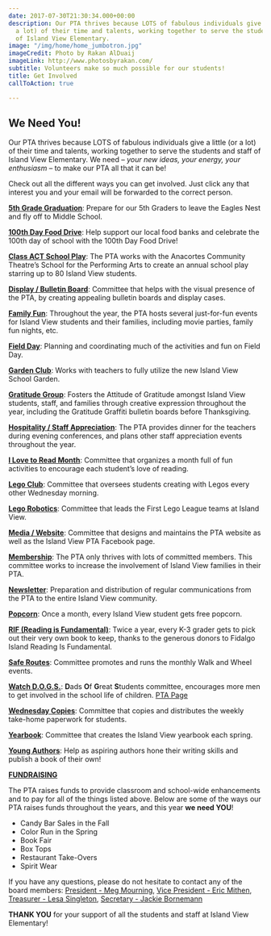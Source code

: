 ```yaml
---
date: 2017-07-30T21:30:34.000+00:00
description: Our PTA thrives because LOTS of fabulous individuals give a little (or
  a lot) of their time and talents, working together to serve the students and staff
  of Island View Elementary.
image: "/img/home/home_jumbotron.jpg"
imageCredit: Photo by Rakan AlDuaij
imageLink: http://www.photosbyrakan.com/
subtitle: Volunteers make so much possible for our students!
title: Get Involved
callToAction: true

---
```

## We Need You!

Our PTA thrives because LOTS of fabulous individuals give a little (or a lot) of their time and talents, working together to serve the students and staff of Island View Elementary. We need – _your new ideas, your energy, your enthusiasm_ – to make our PTA all that it can be!

Check out all the different ways you can get involved.  Just click any that interest you and your email will be forwarded to the correct person.

[**5th Grade Graduation**](mailto:membership@islandviewpta.org?subject=IVEPTA%20-%205th%20Grade%20Graduation): Prepare for our 5th Graders to leave the Eagles Nest and fly off to Middle School.

[**100th Day Food Drive**](mailto:membership@islandviewpta.org?subject=IVEPTA%20-%20Food%20Drive): Help support our local food banks and celebrate the 100th day of school with the 100th Day Food Drive!

[**Class ACT School Play**](mailto:membership@islandviewpta.org?subject=IVEPTA%20-%20ACT%20School%20Play): The PTA works with the Anacortes Community Theatre’s School for the Performing Arts to create an annual school play starring up to 80 Island View students.

[**Display / Bulletin Board**](mailto:membership@islandviewpta.org?subject=IVEPTA%20-%20Display-Reader%20Board): Committee that helps with the visual presence of the PTA, by creating appealing bulletin boards and display cases.

[**Family Fun**](mailto:membership@islandviewpta.org?subject=IVEPTA%20-%20Family%20Fun): Throughout the year, the PTA hosts several just-for-fun events for Island View students and their families, including movie parties, family fun nights, etc.

[**Field Day**](mailto:membership@islandviewpta.org?subject=IVEPTA%20-%20Field%20Day): Planning and coordinating much of the activities and fun on Field Day.

[**Garden Club**](mailto:membership@islandviewpta.org?subject=IVEPTA%20-%20Garden%20Club): Works with teachers to fully utilize the new Island View School Garden.

[**Gratitude Group**](mailto:membership@islandviewpta.org?subject=IVEPTA%20-%20Gratitude%20Group): Fosters the Attitude of Gratitude amongst Island View students, staff, and families through creative expression throughout the year, including the Gratitude Graffiti bulletin boards before Thanksgiving.

[**Hospitality / Staff Appreciation**](mailto:membership@islandviewpta.org?subject=IVEPTA%20-%20Hospitality-Staff%20Appreciation): The PTA provides dinner for the teachers during evening conferences, and plans other staff appreciation events throughout the year.

[**I Love to Read Month**](mailto:membership@islandviewpta.org?subject=IVEPTA%20-%20I%20Love%20to%20Read%20Month): Committee that organizes a month full of fun activities to encourage each student’s love of reading.

[**Lego Club**](mailto:membership@islandviewpta.org?subject=IVEPTA%20-%20Lego%20Club): Committee that oversees students creating with Legos every other Wednesday morning.

[**Lego Robotics**](mailto:membership@islandviewpta.org?subject=IVEPTA%20-%20Lego%20Robotics):  Committee that leads the First Lego League teams at Island View.

[**Media / Website**](mailto:membership@islandviewpta.org?subject=IVEPTA%20-%20Media):  Committee that designs and maintains the PTA website as well as the Island View PTA Facebook page.

[**Membership**](mailto:membership@islandviewpta.org?subject=IVEPTA%20-%20Membership): The PTA only thrives with lots of committed members.  This committee works to increase the involvement of Island View families in their PTA.

[**Newsletter**](mailto:membership@islandviewpta.org?subject=IVEPTA%20-%20Newsletter): Preparation and distribution of regular communications from the PTA to the entire Island View community.

[**Popcorn**](mailto:membership@islandviewpta.org?subject=IVEPTA%20-%20Popcorn): Once a month, every Island View student gets free popcorn.

[**RIF (Reading is Fundamental)**](mailto:membership@islandviewpta.org?subject=IVEPTA%20-%20RIF): Twice a year, every K-3 grader gets to pick out their very own book to keep, thanks to the generous donors to Fidalgo Island Reading Is Fundamental.

[**Safe Routes**](mailto:membership@islandviewpta.org?subject=IVEPTA%20-%20Safe%20Routes): Committee promotes and runs the monthly Walk and Wheel events.

[**Watch D.O.G.S.**](mailto:membership@islandviewpta.org?subject=IVEPTA%20-%20Watch%20DOGS):  **D**ads **O**f **G**reat **S**tudents committee, encourages more men to get involved in the school life of children. [PTA Page](/watch-dogs)

[**Wednesday Copies**](mailto:membership@islandviewpta.org?subject=IVEPTA%20-%20Wednesday%20Copies):  Committee that copies and distributes the weekly take-home paperwork for students.

[**Yearbook**](mailto:membership@islandviewpta.org?subject=IVEPTA%20-%20Yearbook):  Committee that creates the Island View yearbook each spring.

[**Young Authors**](mailto:membership@islandviewpta.org?subject=IVEPTA%20-%20Young%20Authors): Help as aspiring authors hone their writing skills and publish a book of their own!

[**FUNDRAISING**](mailto:membership@islandviewpta.org?subject=IVEPTA%20-%20Fundraising)

The PTA raises funds to provide classroom and school-wide enhancements and to pay for all of the things listed above.  Below are some of the ways our PTA raises funds throughout the years, and this year **we need YOU**!

* Candy Bar Sales in the Fall
* Color Run in the Spring
* Book Fair
* Box Tops
* Restaurant Take-Overs
* Spirit Wear

If you have any questions, please do not hesitate to contact any of the board members: [President - Meg Mourning](mailto:president@islandviewpta.org), [Vice President - Eric Mithen](mailto:vicepresident@islandviewpta.org), [Treasurer - Lesa Singleton](mailto:treasurer@islandviewpta.org), [Secretary - Jackie Bornemann](mailto:secretary@islandviewpta.org)

**THANK YOU** for your support of all the students and staff at Island View Elementary!